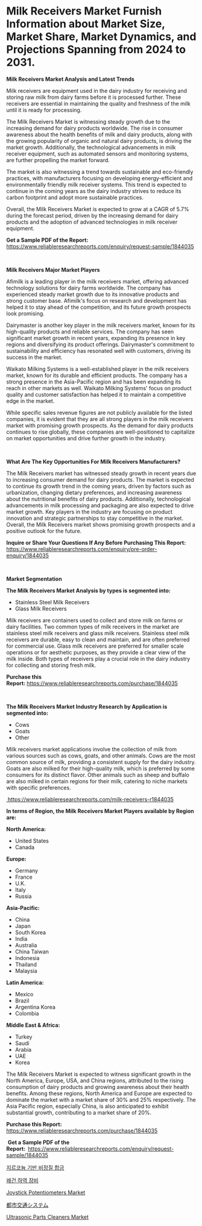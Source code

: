 <p><h1>Milk Receivers Market Furnish Information about Market Size, Market Share, Market Dynamics, and Projections Spanning from 2024 to 2031.</h1></p><p><strong>Milk Receivers Market Analysis and Latest Trends</strong></p>
<p><p>Milk receivers are equipment used in the dairy industry for receiving and storing raw milk from dairy farms before it is processed further. These receivers are essential in maintaining the quality and freshness of the milk until it is ready for processing.</p><p>The Milk Receivers Market is witnessing steady growth due to the increasing demand for dairy products worldwide. The rise in consumer awareness about the health benefits of milk and dairy products, along with the growing popularity of organic and natural dairy products, is driving the market growth. Additionally, the technological advancements in milk receiver equipment, such as automated sensors and monitoring systems, are further propelling the market forward.</p><p>The market is also witnessing a trend towards sustainable and eco-friendly practices, with manufacturers focusing on developing energy-efficient and environmentally friendly milk receiver systems. This trend is expected to continue in the coming years as the dairy industry strives to reduce its carbon footprint and adopt more sustainable practices.</p><p>Overall, the Milk Receivers Market is expected to grow at a CAGR of 5.7% during the forecast period, driven by the increasing demand for dairy products and the adoption of advanced technologies in milk receiver equipment.</p></p>
<p><strong>Get a Sample PDF of the Report:&nbsp;</strong> <a href="https://www.reliableresearchreports.com/enquiry/request-sample/1844035">https://www.reliableresearchreports.com/enquiry/request-sample/1844035</a></p>
<p>&nbsp;</p>
<p><strong>Milk Receivers Major Market Players</strong></p>
<p><p>Afimilk is a leading player in the milk receivers market, offering advanced technology solutions for dairy farms worldwide. The company has experienced steady market growth due to its innovative products and strong customer base. Afimilk's focus on research and development has helped it to stay ahead of the competition, and its future growth prospects look promising.</p><p>Dairymaster is another key player in the milk receivers market, known for its high-quality products and reliable services. The company has seen significant market growth in recent years, expanding its presence in key regions and diversifying its product offerings. Dairymaster's commitment to sustainability and efficiency has resonated well with customers, driving its success in the market.</p><p>Waikato Milking Systems is a well-established player in the milk receivers market, known for its durable and efficient products. The company has a strong presence in the Asia-Pacific region and has been expanding its reach in other markets as well. Waikato Milking Systems' focus on product quality and customer satisfaction has helped it to maintain a competitive edge in the market.</p><p>While specific sales revenue figures are not publicly available for the listed companies, it is evident that they are all strong players in the milk receivers market with promising growth prospects. As the demand for dairy products continues to rise globally, these companies are well-positioned to capitalize on market opportunities and drive further growth in the industry.</p></p>
<p>&nbsp;</p>
<p><strong>What Are The Key Opportunities For Milk Receivers Manufacturers?</strong></p>
<p><p>The Milk Receivers market has witnessed steady growth in recent years due to increasing consumer demand for dairy products. The market is expected to continue its growth trend in the coming years, driven by factors such as urbanization, changing dietary preferences, and increasing awareness about the nutritional benefits of dairy products. Additionally, technological advancements in milk processing and packaging are also expected to drive market growth. Key players in the industry are focusing on product innovation and strategic partnerships to stay competitive in the market. Overall, the Milk Receivers market shows promising growth prospects and a positive outlook for the future.</p></p>
<p><strong>Inquire or Share Your Questions If Any Before Purchasing This Report:</strong> <a href="https://www.reliableresearchreports.com/enquiry/pre-order-enquiry/1844035">https://www.reliableresearchreports.com/enquiry/pre-order-enquiry/1844035</a></p>
<p>&nbsp;</p>
<p><strong>Market Segmentation</strong></p>
<p><strong>The Milk Receivers Market Analysis by types is segmented into:</strong></p>
<p><ul><li>Stainless Steel Milk Receivers</li><li>Glass Milk Receivers</li></ul></p>
<p><p>Milk receivers are containers used to collect and store milk on farms or dairy facilities. Two common types of milk receivers in the market are stainless steel milk receivers and glass milk receivers. Stainless steel milk receivers are durable, easy to clean and maintain, and are often preferred for commercial use. Glass milk receivers are preferred for smaller scale operations or for aesthetic purposes, as they provide a clear view of the milk inside. Both types of receivers play a crucial role in the dairy industry for collecting and storing fresh milk.</p></p>
<p><strong>Purchase this Report:&nbsp;</strong><a href="https://www.reliableresearchreports.com/purchase/1844035">https://www.reliableresearchreports.com/purchase/1844035</a></p>
<p>&nbsp;</p>
<p><strong>The Milk Receivers Market Industry Research by Application is segmented into:</strong></p>
<p><ul><li>Cows</li><li>Goats</li><li>Other</li></ul></p>
<p><p>Milk receivers market applications involve the collection of milk from various sources such as cows, goats, and other animals. Cows are the most common source of milk, providing a consistent supply for the dairy industry. Goats are also milked for their high-quality milk, which is preferred by some consumers for its distinct flavor. Other animals such as sheep and buffalo are also milked in certain regions for their milk, catering to niche markets with specific preferences.</p></p>
<p><a href="https://www.reliableresearchreports.com/milk-receivers-r1844035">&nbsp;https://www.reliableresearchreports.com/milk-receivers-r1844035</a></p>
<p><strong>In terms of Region, the Milk Receivers Market Players available by Region are:</strong></p>
<p>
    <p> <strong> North America: </strong>
        <ul>
            <li>United States</li>
            <li>Canada</li>
        </ul>
        </p> 
    <p> <strong> Europe: </strong>
        <ul>
            <li>Germany</li>
            <li>France</li>
            <li>U.K.</li>
            <li>Italy</li>
            <li>Russia</li>
        </ul>
        </p> 
    <p> <strong> Asia-Pacific: </strong>
        <ul>
            <li>China</li>
            <li>Japan</li>
            <li>South Korea</li>
            <li>India</li>
            <li>Australia</li>
            <li>China Taiwan</li>
            <li>Indonesia</li>
            <li>Thailand</li>
            <li>Malaysia</li>
        </ul>
        </p> 
    <p> <strong> Latin America: </strong>
        <ul>
            <li>Mexico</li>
            <li>Brazil</li>
            <li>Argentina Korea</li>
            <li>Colombia</li>
        </ul>
        </p> 
    <p> <strong> Middle East & Africa: </strong>
        <ul>
            <li>Turkey</li>
            <li>Saudi</li>
            <li>Arabia</li>
            <li>UAE</li>
            <li>Korea</li>
        </ul>
    </p>
    </p>
<p><p>The Milk Receivers Market is expected to witness significant growth in the North America, Europe, USA, and China regions, attributed to the rising consumption of dairy products and growing awareness about their health benefits. Among these regions, North America and Europe are expected to dominate the market with a market share of 30% and 25% respectively. The Asia Pacific region, especially China, is also anticipated to exhibit substantial growth, contributing to a market share of 20%.</p></p>
<p><strong>Purchase this Report: </strong><a href="https://www.reliableresearchreports.com/purchase/1844035">https://www.reliableresearchreports.com/purchase/1844035</a></p>
<p>&nbsp;<strong>Get a Sample PDF of the Report:&nbsp;&nbsp;</strong><a href="https://www.reliableresearchreports.com/enquiry/request-sample/1844035">https://www.reliableresearchreports.com/enquiry/request-sample/1844035</a></p>
<p><strong></strong></p>
<p><p><a href="https://github.com/rrmadityapu/Market-Research-Report-List-1/blob/main/9436849176736.md">지르코늄 기반 비정질 합금</a></p><p><a href="https://github.com/njolsky1/Market-Research-Report-List-1/blob/main/3656642176737.md">왜건 하역 장비</a></p><p><a href="https://github.com/rahu1506/Market-Research-Report-List-5/blob/main/joystick-potentiometers-market.md">Joystick Potentiometers Market</a></p><p><a href="https://github.com/KenyonJohns/Market-Research-Report-List-1/blob/main/3783281164029.md">都市交通システム</a></p><p><a href="https://github.com/juniordelafrance/Market-Research-Report-List-4/blob/main/ultrasonic-parts-cleaners-market.md">Ultrasonic Parts Cleaners Market</a></p></p>
